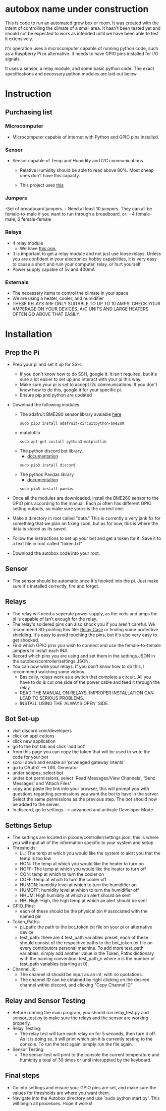 # autobox name under construction
This is code to run an automated grow box or room. It was created with the intent of controlling the climate of a small area. It hasn't been tested yet and should not be expected to work as intended until we have been able to test it extensively. 

It's operation uses a microcomputer capable of running python code, such as a Raspberry Pi or alternative. It needs to have GPIO pins installed for I/O signals. 

It uses a sensor, a relay module, and some basic python code. The exact specifications and necessary python modules are laid out below.

# Instruction
## Purchasing list
### Microcomputer
- Microcomputer capable of internet with Python and GPIO pins installed.

### Sensor
- Sensor capable of Temp and Humidity and I2C communications. 
    - Relative Humidity should be able to read above 80%. Most cheap ones don't have this capacty. 
    
    - This project uses [this](https://www.amazon.com/Adafruit-BME280-Temperature-Humidity-Pressure/dp/B013W1AJUY)
### Jumpers 
-Set of breadboard jumpers. 
    - Need at least 10 jumpers. They can all be female-to-male if you want to run through a breadboard, or:
        - 4 female-male, 6 female-female
### Relays
- 4 relay module
    - We have [this one.](https://www.amazon.com/dp/B00E0NSORY?psc=1&ref=ppx_yo2ov_dt_b_product_details)
- It is important to get a relay module and not just use loose relays. Unless you are confident in your electronics hobby capabilities, it is very easy to cause a short and ruin your computer, relay, or hurt yourself.
- Power supply capable of 5v and 400mA

### Externals
- The necessary items to control the climate in your space
- We are using a heater, cooler, and humidifier
- THESE RELAYS ARE ONLY SUITABLE TO UP TO 10 AMPS. CHECK YOUR AMPERAGE ON YOUR DEVICES. A/C UNITS AND LARGE HEATERS OFTEN GO ABOVE THAT EASILY.

# Installation

## Prep the Pi
- Prep your pi and set it up for SSH. 
    - If you don't know how to do SSH, google it. It isn't required, but it's sure a lot easier to set up and interact with your pi this way.
    - Make sure your pi is set to accept i2c communications. If you don't know how to do this, google it for your specific pi.
    - Ensure pip and python are updated
- Download the following modules:
    - The adafruit BME280 sensor library avaiable [here](https://github.com/adafruit/Adafruit_CircuitPython_BME280)
        ```
        sudo pip3 install adafruit-circuitpython-bme280
        ```
    - matplotlib 
        ```
        sudo apt-get install python3-matplotlib
        ```
    - The python discord bot library. 
        - [documentation](https://discordpy.readthedocs.io/en/stable/intro.html)
        ```
        sudo pip3 install discord
        ```
    - The python Pandas library
        - [documentation](https://pandas.pydata.org/docs/getting_started/install.html)
        ```
        sudo pip3 install pandas
        ```  
  
- Once all the modules are downloaded, install the BME280 sensor to the GPIO pins according to the manual. Each pi often has different GPIO setting outputs, so make sure yours is the correct one.
- Make a directory in root called "data." This is currently a very jank fix for something that we plan on fixing soon, but as for now, this is where the data is stored as its saved.
- Follow the instructions to set up your bot and get a token for it. Save it to a text file in root called "token.txt"
- Download the autobox code into your root.

## Sensor
- The sensor should be automatic once it's hooked into the pi. Just make sure it's installed correctly, fire and forget.

## Relays
- The relay will need a seperate power supply, as the volts and amps the pi is capable of isn't enough for the relay.
- The relay's soldered pins can also shock you if you aren't careful. We recommend 3D-printing this file: [Relay Case](https://www.thingiverse.com/thing:957292) or finding some protective shielding. It's easy to avoid touching the pins, but it's also very easy to get shocked.
- Find which GPIO pins you wish to connect and use the female-to-female jumpers to install each IN#. 
- Record which pins you are using and set them in the settings.JSON in the autobox/controller/settings.JSON.
- You can now wire your relays. If you don't know how to do this, I recommend watching some videos.
    - Basically, relays work as a switch that complete a circuit. All you have to do is cut one side of the power cable and feed it through the relay. 
    - READ THE MANUAL ON RELAYS. IMPROPER INSTALLATION CAN LEAD TO SERIOUS PROBLEMS.
    - INSTALL USING THE 'ALWAYS OPEN' SIDE.

## Bot Set-up
- visit discord.com/developers
- click on applications
- click new application
- go to the bot tab and click 'add bot'
- from this page you can copy the token that will be used to write the code for your bot
- scroll down and enable all 'priveleged gateway intents'
- go to OAuth2 --> URL Generator
- under scopes, select bot
- under bot permissions, select 'Read Messages/View Channels', 'Send Messages' and 'Attach Files'
- copy and paste the link into your browser, this will prompt you with questions regarding permissions you want the bot to have in the server. Select the same permissions as the previous step. The bot should now be added to the server.
- In discord, go to settings --> advanced and activate Developer Mode

## Settings Setup
- The settings are located in picode/controller/settings.json, this is where you will input all of the information specific to your system and setup
- Thresholds:
    - LL: The temp at which you would like the system to alert you that the temp is too low
    - HON: The temp at which you would like the heater to turn on
    - HOFF: The temp at which you would like the heater to turn off
    - CON: temp at which to turn the cooler on
    - COFF: temp at which to turn the cooler off
    - HUMON: humidity level at which to turn the humidifier on
    - HUMOFF: humidity level at which to turn the humidifier off
    - HHUM: High humidity at which an alert should be sent
    - HH: High-High, the high temp at which an alert should be sent
- GPIO_Pins:
    - each of these should be the physical pin # associated with the named pin
- Token_Paths:
    - pi_path: the path to the bot_token.txt file on your pi or alternative device
    - test_path: there are 4 test_path variables preset, each of these should consist of the respective paths to the bot_token.txt file on every contributors       personal machine. To add more test_path variables, simply add another value in the Token_Paths dictionary with the naming convention: test_path_n where       n is the number of test_path variables (starting at 0).
- Channel_Id: 
    - The channel id should be input as an int, with no quotations. 
    - The channel ID can be obtained by right clicking on the desired channel within discord, and clicking "Copy Channel ID"
   
## Relay and Sensor Testing
- Before running the main program, you should run relay_test.py and sensor_test.py to make sure the relays and the sensor are working properly. 
- Relay Testing:
    - The relay test will turn each relay on for 5 seconds, then turn it off. As it is doing so, it will print which pin it is currently testing to the             console. To run the test again, simply run the file again. 
- Sensor Testing: 
    - The sensor test will print to the console the current temperature and humidity a total of 30 times or until interuppted by the keyboard. 
  
## Final steps
- Go into settings and ensure your GPIO pins are set, and make sure the values for thresholds are where you want them. 
- Navigate into the Autobox directory and use `sudo python start.py'. This will begin all processes. Hope it works!
   
        
